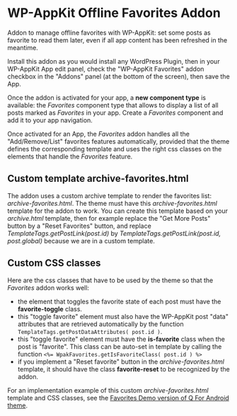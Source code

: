 # WP-AppKit Offline Favorites Addon
Addon to manage offline favorites with WP-AppKit: set some posts as favorite to read them later, even if all app content has been refreshed in the meantime.

Install this addon as you would install any WordPress Plugin, then in your WP-AppKit App
edit panel, check the "WP-AppKit Favorites" addon checkbox in the "Addons" panel
(at the bottom of the screen), then save the App.

Once the addon is activated for your app, a **new component type** is available:
the _Favorites_ component type that allows to display a list of all posts marked as _Favorites_ in your app. Create a _Favorites_ component and add it to your app navigation.

Once activated for an App, the _Favorites_ addon handles all the "Add/Remove/List" favorites
features automatically, provided that the theme defines the corresponding template and uses the right css classes on the elements that handle the _Favorites_ feature.

## Custom template archive-favorites.html 

The addon uses a custom archive template to render the favorites list: _archive-favorites.html_. 
The theme must have this _archive-favorites.html_ template for the addon to work. You can create this template based on your _archive.html_ template, then for example replace the "Get More Posts" button by a "Reset Favorites" button, and replace _TemplateTags.getPostLink(post.id)_ by _TemplateTags.getPostLink(post.id, post.global)_ because we are in a custom template.

## Custom CSS classes

Here are the css classes that have to be used by the theme so that the _Favorites_ addon works well:
- the element that toggles the favorite state of each post must have the **favorite-toggle** class.
- this "toggle favorite" element must also have the WP-AppKit post "data" attributes that are retrieved automatically by the function `TemplateTags.getPostDataAttributes( post.id )`.
- this "toggle favorite" element must have the **is-favorite** class when the post is "favorite". This class can be auto-set in template by calling the function `<%= WpakFavorites.getIsFavoriteClass( post.id ) %>`
- if you implement a "Reset favorite" button in the _archive-favorites.html_ template, it should have the class **favorite-reset** to be recognized by the addon.

For an implementation example of this custom _archive-favorites.html_ template and CSS classes, see the [Favorites Demo version of Q For Android theme](https://github.com/mleroi/q-android/tree/feat-favorites).
